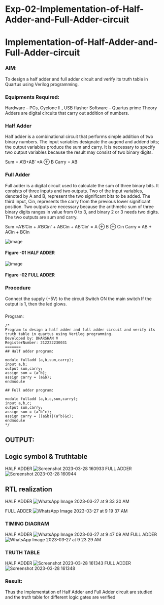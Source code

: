 # Exp-02-Implementation-of-Half-Adder-and-Full-Adder-circuit

# Implementation-of-Half-Adder-and-Full-Adder-circuit
### AIM:
To design a half adder and full adder circuit and verify its truth table in Quartus using Verilog programming.

### Equipments Required:
Hardware – PCs, Cyclone II , USB flasher
Software – Quartus prime
Theory
Adders are digital circuits that carry out addition of numbers.

### Half Adder
Half adder is a combinational circuit that performs simple addition of two binary numbers. The input variables designate the augend and addend bits; the output variables produce the sum and carry. It is necessary to specify two output variables because the result may consist of two binary digits.

Sum = A’B+AB’ =A ⊕ B Carry = AB

### Full Adder
Full adder is a digital circuit used to calculate the sum of three binary bits. It consists of three inputs and two outputs. Two of the input variables, denoted by A and B, represent the two significant bits to be added. The third input, Cin, represents the carry from the previous lower significant position. Two outputs are necessary because the arithmetic sum of three binary digits ranges in value from 0 to 3, and binary 2 or 3 needs two digits. The two outputs are sum and carry.

Sum =A’B’Cin + A’BCin’ + ABCin + AB’Cin’ = A ⊕ B ⊕ Cin Carry = AB + ACin + BCin

 ![image](https://user-images.githubusercontent.com/36288975/163552156-a13e5a56-c638-4110-97d9-8896907c8d25.png)

#### Figure -01 HALF ADDER 


![image](https://user-images.githubusercontent.com/36288975/163552057-b3547877-6d07-45b4-b7e0-bcfebfad9e1d.png)

#### Figure -02 FULL ADDER 

### Procedure

Connect the supply (+5V) to the circuit
Switch ON the main switch
If the output is 1, then the led glows.
### 
Program:
```
/*
Program to design a half adder and full adder circuit and verify its truth table in quartus using Verilog programming.
Developed by: DHARSHAN V
RegisterNumber: 212222230031
=======
## Half adder program:

module fulladd (a,b,sum,carry);
input a,b;
output sum,carry;
assign sum = (a^b);
assign carry = (a&b);
endmodule

## Full adder program:

module fulladd (a,b,c,sum,carry);
input a,b,c;
output sum,carry;
assign sum = (a^b^c);
assign carry = ((a&b)|(a^b)&c);
endmodule
*/
```
## OUTPUT:
## Logic symbol & Truthtable
HALF ADDER
![Screenshot 2023-03-28 160933](https://user-images.githubusercontent.com/113497491/228211024-a93d75e9-c241-4afc-bf61-4f257dbddc9f.png)
FULL ADDER
![Screenshot 2023-03-28 160944](https://user-images.githubusercontent.com/113497491/228211072-f9fac99a-0c6d-4d4d-9a25-27ae9a6f73d1.png)

## RTL realization
HALF ADDER
![WhatsApp Image 2023-03-27 at 9 33 30 AM](https://user-images.githubusercontent.com/113497491/228211455-6b867b83-512d-4ffc-bd42-b9a5334356f6.jpeg)

FULL ADDER
![WhatsApp Image 2023-03-27 at 9 19 37 AM](https://user-images.githubusercontent.com/113497491/228211367-f2d2f570-44df-4d8d-985d-913d83a8f441.jpeg)

### TIMING DIAGRAM
HALF ADDER
![WhatsApp Image 2023-03-27 at 9 47 09 AM](https://user-images.githubusercontent.com/113497491/228211593-db89f8ef-84cd-4a3b-85f0-62ff352b5582.jpeg)
FULL ADDER
![WhatsApp Image 2023-03-27 at 9 23 29 AM](https://user-images.githubusercontent.com/113497491/228211694-6075fbdc-8ea7-4c90-aaa6-7381356046bf.jpeg)

### TRUTH TABLE 
HALF ADDER
![Screenshot 2023-03-28 161343](https://user-images.githubusercontent.com/113497491/228211978-48d2b7f3-437f-4cba-8cfe-13da6861617c.png)
FULL ADDER
![Screenshot 2023-03-28 161348](https://user-images.githubusercontent.com/113497491/228212028-db53ad67-0d8c-45e6-a469-bcb5f60e9bb8.png)
### Result:
Thus the Implementation of Half Adder and Full Adder circuit are studied and the truth table for different logic gates are verified
